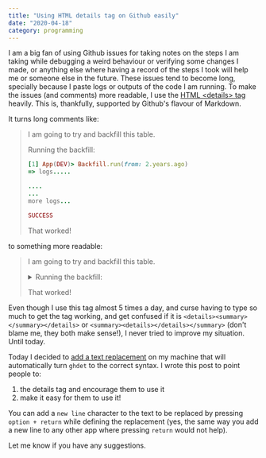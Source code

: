 ```yaml
---
title: "Using HTML details tag on Github easily"
date: "2020-04-18"
category: programming
---
```


I am a big fan of using Github issues for taking notes on the steps I am taking while debugging a weird behaviour or verifying some changes I made, or anything else where having a record of the steps I took will help me or someone else in the future.
These issues tend to become long, specially because I paste logs or outputs of the code I am running. To make the issues (and comments) more readable, I use the [HTML \<details\> tag][1] heavily. This is, thankfully, supported by Github's flavour of Markdown.

It turns long comments like:

>I am going to try and backfill this table.
>
>Running the backfill:
>
>```rb
>[1] App(DEV)> Backfill.run(from: 2.years.ago)
>=> logs.....
>
>....
>...
>more logs...
>
>SUCCESS
>```
>
>That worked!

to something more readable:

> I am going to try and backfill this table.
> 
> <details>
> <summary>Running the backfill:</summary>
> 
> ```rb
> [1] App(DEV)> Backfill.run(from: 2.years.ago)
> => logs.....
> 
> ....
> ...
> more logs...
> 
> SUCCESS
> ```
> </details>
> 
> That worked!

Even though I use this tag almost 5 times a day, and curse having to type so much to get the tag working, and get confused if it is `<details><summary></summary></details>` or `<summary><details></details></summary>` (don't blame me, they both make sense!), I never tried to improve my situation. Until today.

Today I decided to [add a text replacement][2] on my machine that will automatically turn `ghdet` to the correct syntax. I wrote this post to point people to:
1. the details tag and encourage them to use it
2. make it easy for them to use it!

You can add a `new line` character to the text to be replaced by pressing `option + return` while defining the replacement (yes, the same way you add a new line to any other app where pressing `return` would not help). 

Let me know if you have any suggestions.

[1]: https://developer.mozilla.org/en-US/docs/Web/HTML/Element/details
[2]: https://support.apple.com/en-ie/guide/mac-help/mh35735/mac
